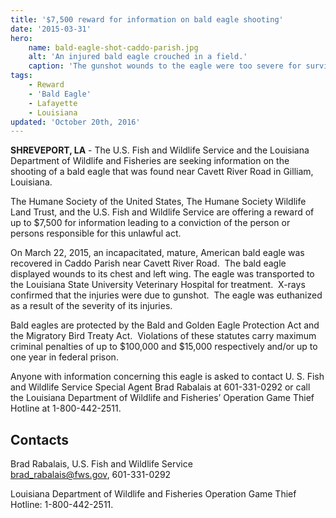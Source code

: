```yaml
---
title: '$7,500 reward for information on bald eagle shooting'
date: '2015-03-31'
hero:
    name: bald-eagle-shot-caddo-parish.jpg
    alt: 'An injured bald eagle crouched in a field.'
    caption: 'The gunshot wounds to the eagle were too severe for survival so this representative of our national symbol had to be euthanized. Photo by Adam Caughern.'
tags:
    - Reward
    - 'Bald Eagle'
    - Lafayette
    - Louisiana
updated: 'October 20th, 2016'
---
```


**SHREVEPORT, LA** - The U.S. Fish and Wildlife Service and the Louisiana Department of Wildlife and Fisheries are seeking information on the shooting of a bald eagle that was found near Cavett River Road in Gilliam, Louisiana.   

The Humane Society of the United States, The Humane Society Wildlife Land Trust, and the U.S. Fish and Wildlife Service are offering a reward of up to $7,500 for information leading to a conviction of the person or persons responsible for this unlawful act.

On March 22, 2015, an incapacitated, mature, American bald eagle was recovered in Caddo Parish near Cavett River Road.  The bald eagle displayed wounds to its chest and left wing. The eagle was transported to the Louisiana State University Veterinary Hospital for treatment.  X-rays confirmed that the injuries were due to gunshot.  The eagle was euthanized as a result of the severity of its injuries.

Bald eagles are protected by the Bald and Golden Eagle Protection Act and the Migratory Bird Treaty Act.  Violations of these statutes carry maximum criminal penalties of up to $100,000 and $15,000 respectively and/or up to one year in federal prison.

Anyone with information concerning this eagle is asked to contact U. S. Fish and Wildlife Service Special Agent Brad Rabalais at 601-331-0292 or call the Louisiana Department of Wildlife and Fisheries’ Operation Game Thief Hotline at 1-800-442-2511.

## Contacts

Brad Rabalais, U.S. Fish and Wildlife Service  
brad_rabalais@fws.gov, 601-331-0292

Louisiana Department of Wildlife and Fisheries Operation Game Thief Hotline: 1-800-442-2511.
